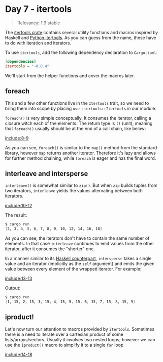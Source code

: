 # Day 7 - itertools

> Relevancy: 1.9 stable

The [itertools crate](https://crates.io/crates/itertools) contains several utility functions and macros inspired by Haskell and [Python itertools](https://docs.python.org/3/library/itertools.html). As you can guess from the name, these have to do with iteration and iterators.

To use `itertools`, add the following dependency declaration to `Cargo.toml`:

```ini
[dependencies]
itertools = "~0.0.4"
```

We'll start from the helper functions and cover the macros later.

foreach
-----

This and a few other functions live in the `Itertools` trait, so we need to bring them into scope by placing `use itertools::Itertools` in our module.

`foreach()` is very simple conceptually. It consumes the iterator, calling a closure witch each of the elements. The return type is `()` (unit), meaning that `foreach()` usually should be at the end of a call chain, like below:

[include:8-9](../../vol1/src/bin/day7.rs)

As you can see, `foreach()` is similar to the `map()` method from the standard library, however `map` returns another iterator. Therefore it's lazy and allows for further method chaining, while `foreach` is eager and has the final word.

interleave and intersperse
--------------------------

`interleave()` is somewhat similar to `zip()`. But when `zip` builds tuples from two iterators, `interleave` yields the values alternating between both iterators.

[include:10-12](../../vol1/src/bin/day7.rs)

The result:

```sh
$ cargo run
[2, 3, 4, 5, 6, 7, 8, 9, 10, 12, 14, 16, 18]
```

As you can see, the iterators don't have to contain the same number of elements. In that case `interleave` continues to emit values from the other iterator, after it consumes the "shorter" one.

In a manner similar to its [Haskell counterpart](http://hackage.haskell.org/package/base-4.7.0.1/docs/Data-List.html#v:intersperse), `intersperse` takes a single value and an iterator (implicitly as the `self` argument) and emits the given value between every element of the wrapped iterator. For example:

[include:13-13](../../vol1/src/bin/day7.rs)

Output:

```sh
$ cargo run
[1, 15, 2, 15, 3, 15, 4, 15, 5, 15, 6, 15, 7, 15, 8, 15, 9]
```

iproduct!
---------

Let's now turn our attention to macros provided by `itertools`. Sometimes there is a need to iterate over a cartesian product of some lists/arrays/vectors. Usually it involves two nested loops; however we can use the `iproduct()` macro to simplify it to a single `for` loop.

[include:14-18](../../vol1/src/bin/day7.rs)
